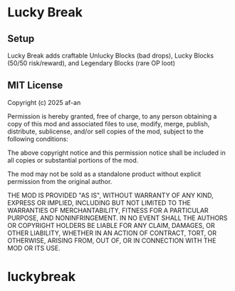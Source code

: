 # Lucky Break

## Setup

Lucky Break adds craftable Unlucky Blocks (bad drops), Lucky Blocks (50/50 risk/reward), and Legendary Blocks (rare OP loot)

## MIT License

Copyright (c) 2025 af-an

Permission is hereby granted, free of charge, to any person obtaining a copy of this mod and associated files to use, modify, merge, publish, distribute, sublicense, and/or sell copies of the mod, subject to the following conditions:

The above copyright notice and this permission notice shall be included in all copies or substantial portions of the mod.

The mod may not be sold as a standalone product without explicit permission from the original author.

THE MOD IS PROVIDED "AS IS", WITHOUT WARRANTY OF ANY KIND, EXPRESS OR IMPLIED, INCLUDING BUT NOT LIMITED TO THE WARRANTIES OF MERCHANTABILITY, FITNESS FOR A PARTICULAR PURPOSE, AND NONINFRINGEMENT. IN NO EVENT SHALL THE AUTHORS OR COPYRIGHT HOLDERS BE LIABLE FOR ANY CLAIM, DAMAGES, OR OTHER LIABILITY, WHETHER IN AN ACTION OF CONTRACT, TORT, OR OTHERWISE, ARISING FROM, OUT OF, OR IN CONNECTION WITH THE MOD OR ITS USE.

# luckybreak

